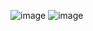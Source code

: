 ![image](https://github.com/NaClamandra/Simulacion_por_computadora-Saul-Torres/assets/74439320/89591d43-d5e3-4cbf-8da4-326428e00e3c)
![image](https://github.com/NaClamandra/Simulacion_por_computadora-Saul-Torres/assets/74439320/2aecfe44-4b1f-45e9-bb85-9260e84647b0)
